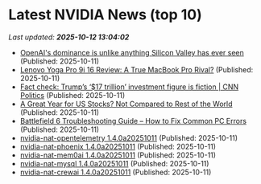 # Latest NVIDIA News (top 10)
_Last updated: **2025-10-12 13:04:02**_

- [OpenAI's dominance is unlike anything Silicon Valley has ever seen](https://www.cnbc.com/2025/10/11/open-ai-silicon-valley-tech-startup.html) (Published: 2025-10-11)
- [Lenovo Yoga Pro 9i 16 Review: A True MacBook Pro Rival?](https://www.wired.com/review/lenovo-yoga-pro-9i-16/) (Published: 2025-10-11)
- [Fact check: Trump’s ‘$17 trillion’ investment figure is fiction | CNN Politics](https://www.cnn.com/2025/10/11/politics/fact-check-trump-17-trillion-investment) (Published: 2025-10-11)
- [A Great Year for US Stocks? Not Compared to Rest of the World](https://finance.yahoo.com/news/great-us-stocks-not-compared-113000541.html) (Published: 2025-10-11)
- [Battlefield 6 Troubleshooting Guide – How to Fix Common PC Errors](https://wccftech.com/how-to/battlefield-6-troubleshooting-guide-how-to-fix-common-pc-errors/) (Published: 2025-10-11)
- [nvidia-nat-opentelemetry 1.4.0a20251011](https://pypi.org/project/nvidia-nat-opentelemetry/1.4.0a20251011/) (Published: 2025-10-11)
- [nvidia-nat-phoenix 1.4.0a20251011](https://pypi.org/project/nvidia-nat-phoenix/1.4.0a20251011/) (Published: 2025-10-11)
- [nvidia-nat-mem0ai 1.4.0a20251011](https://pypi.org/project/nvidia-nat-mem0ai/1.4.0a20251011/) (Published: 2025-10-11)
- [nvidia-nat-mysql 1.4.0a20251011](https://pypi.org/project/nvidia-nat-mysql/1.4.0a20251011/) (Published: 2025-10-11)
- [nvidia-nat-crewai 1.4.0a20251011](https://pypi.org/project/nvidia-nat-crewai/1.4.0a20251011/) (Published: 2025-10-11)

